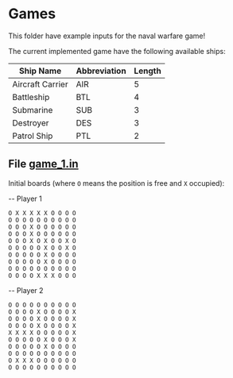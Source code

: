 # Games

This folder have example inputs for the naval warfare game!

The current implemented game have the following available ships:

|Ship Name|Abbreviation|Length|
|---------|------------|------|
|Aircraft Carrier|AIR|5|
|Battleship|BTL|4|
|Submarine|SUB|3|
|Destroyer|DES|3|
|Patrol Ship|PTL|2|


## File [game_1.in](game_1.in) 

Initial boards (where `O` means the position is free and `X` occupied):

-- Player 1

```
O X X X X X O O O O
O O O O O O O O O O
O O O X O O O O O O
O O O X O O O O O O
O O O X O X O O X O
O O O O O X O O X O
O O O O O X O O O O
O O O O O X O O O O
O O O O O O O O O O
O O O O X X X O O O
```

-- Player 2

```
O O O O O O O O O O
O O O O X O O O O X
O O O O X O O O O X
O O O O X O O O O X
X X X X O O O O O X
O O O O O X O O O X
O O O O O X O O O O
O O O O O O O O O O
O X X X O O O O O O
O O O O O O O O O O
```